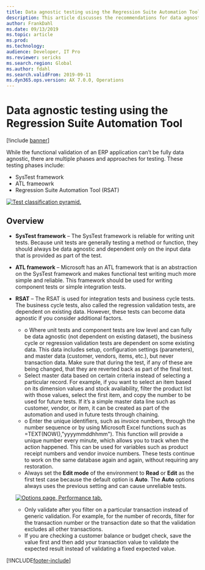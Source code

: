 ```yaml
---
title: Data agnostic testing using the Regression Suite Automation Tool
description: This article discusses the recommendations for data agnostic testing using the Regression Suite Automation Tool.
author: FrankDahl
ms.date: 09/13/2019
ms.topic: article
ms.prod: 
ms.technology: 
audience: Developer, IT Pro
ms.reviewer: sericks
ms.search.region: Global
ms.author: fdahl
ms.search.validFrom: 2019-09-11
ms.dyn365.ops.version: AX 7.0.0, Operations
---
```


# Data agnostic testing using the Regression Suite Automation Tool

[!include [banner](../../../finance/includes/banner.md)]

While the functional validation of an ERP application can’t be fully data agnostic, there are multiple phases and approaches for testing. These testing phases include:  

- SysTest framework
- ATL frameowrk
- Regression Suite Automation Tool (RSAT)

[![Test classification pyramid.](../../fin-ops/get-started/media/rsat-data-agnostic-testing-01.PNG)](/media/rsat-data-agnostic-testing-01.PNG)

## Overview
-	**SysTest framework** – The SysTest framework is reliable for writing unit tests. Because unit tests are generally testing a method or function, they should always be data agnostic and dependent only on the input data that is provided as part of the test.
-	**ATL framework** – Microsoft has an ATL framework that is an abstraction on the SysTest framework and makes functional test writing much more simple and reliable. This framework should be used for writing component tests or simple integration tests.
-	**RSAT** – The RSAT is used for integration tests and business cycle tests. The business cycle tests, also called the regression validation tests, are dependent on existing data. However, these tests can become data agnostic if you consider additional factors. 

    - o	Where unit tests and component tests are low level and can fully be data agnostic (not dependent on existing dataset), the business cycle or regression validation tests are dependent on some existing data. This data includes setup, configuration settings (parameters), and master data (customer, vendors, items, etc.), but never transaction data. Make sure that during the test, if any of these are being changed, that they are reverted back as part of the final test.
    - Select master data based on certain criteria instead of selecting a particular record. For example, if you want to select an item based on its dimension values and stock availability, filter the product list with those values, select the first item, and copy the number to be used for future tests. If it’s a simple master data line such as customer, vendor, or item, it can be created as part of the automation and used in future tests through chaining. 
    - o	Enter the unique identifiers, such as invoice numbers, through the number sequence or by using Microsoft Excel functions such as =TEXT(NOW(),"yyyymmddhhmm"). This function will provide a unique number every minute, which allows you to track when the action happened. This can be used for variables such as product receipt numbers and vendor invoice numbers. These tests continue to work on the same database again and again, without requiring any restoration.
    - Always set the **Edit mode** of the environment to **Read** or **Edit** as the first test case because the default option is **Auto**. The **Auto** options always uses the previous setting and can cause unreliable tests. 
 
    [![Options page, Performance tab.](../../fin-ops/get-started/media/rsat-data-agnostic-testing-02.PNG)](/media/rsat-data-agnostic-testing-02.PNG)
 
    - Only validate after you filter on a particular transaction instead of generic validation. For example, for the number of records, filter for the transaction number or the transaction date so that the validation excludes all other transactions. 
    - If you are checking a customer balance or budget check, save the value first and then add your transaction value to validate the expected result instead of validating a fixed expected value. 
 


[!INCLUDE[footer-include](../../../includes/footer-banner.md)]
